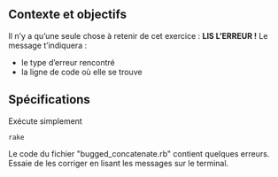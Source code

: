 Contexte et objectifs
---------------------

Il n’y a qu’une seule chose à retenir de cet exercice : **LIS L’ERREUR !** Le message t’indiquera :

-   le type d’erreur rencontré
-   la ligne de code où elle se trouve

Spécifications
--------------

Exécute simplement

``` {.bash}
rake
```

Le code du fichier "bugged\_concatenate.rb" contient quelques erreurs. Essaie de les corriger en lisant les messages sur le terminal.
